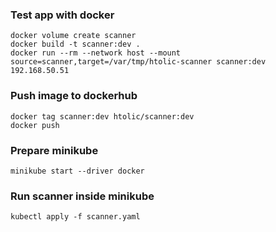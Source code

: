 ### Test app with docker
    docker volume create scanner
    docker build -t scanner:dev .
    docker run --rm --network host --mount source=scanner,target=/var/tmp/htolic-scanner scanner:dev 192.168.50.51

### Push image to dockerhub
    docker tag scanner:dev htolic/scanner:dev
    docker push

### Prepare minikube
    minikube start --driver docker

### Run scanner inside minikube
    kubectl apply -f scanner.yaml
